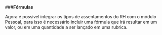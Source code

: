 ###**Fórmulas**

Agora é possível integrar os tipos de assentamentos do RH com o módulo Pessoal, para isso é necessário incluir uma fórmula que irá resultar em um valor, ou em uma quantidade a ser lançado em uma rubrica.

